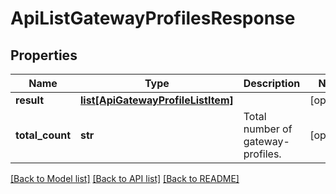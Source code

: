 # ApiListGatewayProfilesResponse

## Properties
Name | Type | Description | Notes
------------ | ------------- | ------------- | -------------
**result** | [**list[ApiGatewayProfileListItem]**](ApiGatewayProfileListItem.md) |  | [optional] 
**total_count** | **str** | Total number of gateway-profiles. | [optional] 

[[Back to Model list]](../README.md#documentation-for-models) [[Back to API list]](../README.md#documentation-for-api-endpoints) [[Back to README]](../README.md)


